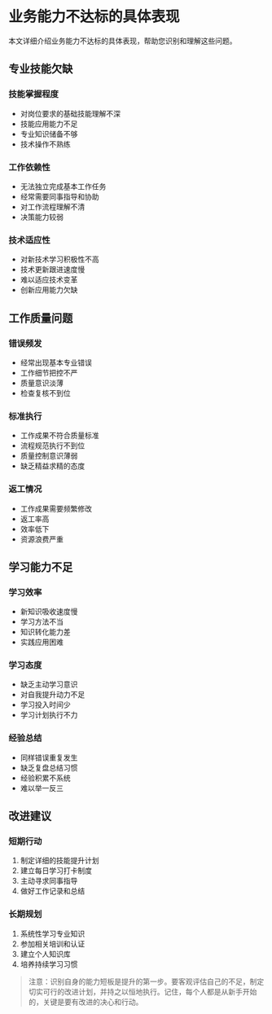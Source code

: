 # 业务能力不达标的具体表现

本文详细介绍业务能力不达标的具体表现，帮助您识别和理解这些问题。

## 专业技能欠缺

### 技能掌握程度
- 对岗位要求的基础技能理解不深
- 技能应用能力不足
- 专业知识储备不够
- 技术操作不熟练

### 工作依赖性
- 无法独立完成基本工作任务
- 经常需要同事指导和协助
- 对工作流程理解不清
- 决策能力较弱

### 技术适应性
- 对新技术学习积极性不高
- 技术更新跟进速度慢
- 难以适应技术变革
- 创新应用能力欠缺

## 工作质量问题

### 错误频发
- 经常出现基本专业错误
- 工作细节把控不严
- 质量意识淡薄
- 检查复核不到位

### 标准执行
- 工作成果不符合质量标准
- 流程规范执行不到位
- 质量控制意识薄弱
- 缺乏精益求精的态度

### 返工情况
- 工作成果需要频繁修改
- 返工率高
- 效率低下
- 资源浪费严重

## 学习能力不足

### 学习效率
- 新知识吸收速度慢
- 学习方法不当
- 知识转化能力差
- 实践应用困难

### 学习态度
- 缺乏主动学习意识
- 对自我提升动力不足
- 学习投入时间少
- 学习计划执行不力

### 经验总结
- 同样错误重复发生
- 缺乏复盘总结习惯
- 经验积累不系统
- 难以举一反三

## 改进建议

### 短期行动
1. 制定详细的技能提升计划
2. 建立每日学习打卡制度
3. 主动寻求同事指导
4. 做好工作记录和总结

### 长期规划
1. 系统性学习专业知识
2. 参加相关培训和认证
3. 建立个人知识库
4. 培养持续学习习惯

> 注意：识别自身的能力短板是提升的第一步。要客观评估自己的不足，制定切实可行的改进计划，并持之以恒地执行。记住，每个人都是从新手开始的，关键是要有改进的决心和行动。